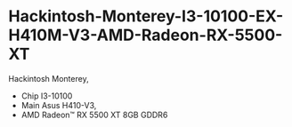 # Hackintosh-Monterey-I3-10100-EX-H410M-V3-AMD-Radeon-RX-5500-XT
Hackintosh Monterey, 
- Chip I3-10100 
- Main Asus H410-V3, 
- AMD Radeon™ RX 5500 XT 8GB GDDR6 
